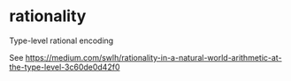 # rationality
Type-level rational encoding

See https://medium.com/swlh/rationality-in-a-natural-world-arithmetic-at-the-type-level-3c60de0d42f0
